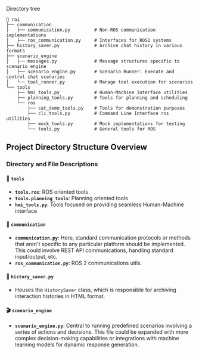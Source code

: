 Directory tree

```
📂 rai
├── communication
│   ├── communication.py         # Non-ROS communication implementations
│   ├── ros_communication.py     # Interfaces for ROS2 systems
├── history_saver.py             # Archive chat history in various formats
├── scenario_engine
│   ├── messages.py              # Message structures specific to scenario engine
│   ├── scenario_engine.py       # Scenario Runner: Execute and control chat scenarios
│   └── tool_runner.py           # Manage tool execution for scenarios
└── tools
    ├── hmi_tools.py             # Human-Machine Interface utilities
    ├── planning_tools.py        # Tools for planning and scheduling
    └── ros
        ├── cat_demo_tools.py    # Tools for demonstration purposes
        ├── cli_tools.py         # Command Line Interface ros utilities
        ├── mock_tools.py        # Mock implementations for testing
        └── tools.py             # General tools for ROS
```

## Project Directory Structure Overview

### Directory and File Descriptions

#### 🚀 `tools`

- **`tools.ros`**: ROS oriented tools
- **`tools.planning_tools`**: Planning oriented tools
- **`hmi_tools.py`**: Tools focused on providing seamless Human-Machine interface

#### 📡 `communication`

- **`communication.py`**: Here, standard communication protocols or methods that aren't specific to any particular platform should be implemented. This could involve REST API communications, handling standard input/output, etc.
- **`ros_communication.py`**: ROS 2 communications utils.

#### 📖 `history_saver.py`

- Houses the `HistorySaver` class, which is responsible for archiving interaction histories in HTML format.

#### 🎬 `scenario_engine`

- **`scenario_engine.py`**: Central to running predefined scenarios involving a series of actions and decisions. This file could be expanded with more complex decision-making capabilities or integrations with machine learning models for dynamic response generation.

